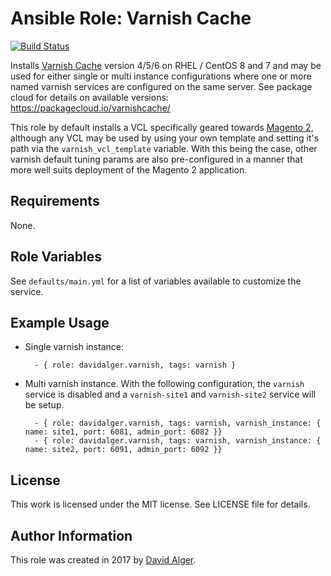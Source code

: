 # Ansible Role: Varnish Cache

[![Build Status](https://travis-ci.org/davidalger/ansible-role-varnish.svg?branch=master)](https://travis-ci.org/davidalger/ansible-role-varnish)

Installs [Varnish Cache](https://varnish-cache.org) version 4/5/6 on RHEL / CentOS 8 and 7 and may be used for either single or multi instance configurations where one or more named varnish services are configured on the same server. See package cloud for details on available versions: https://packagecloud.io/varnishcache/

This role by default installs a VCL specifically geared towards [Magento 2](https://github.com/magento/magento2), although any VCL may be used by using your own template and setting it's path via the `varnish_vcl_template` variable. With this being the case, other varnish default tuning params are also pre-configured in a manner that more well suits deployment of the Magento 2 application.

## Requirements

None.

## Role Variables

See `defaults/main.yml` for a list of variables available to customize the service.

## Example Usage

* Single varnish instance:

        - { role: davidalger.varnish, tags: varnish }

* Multi varnish instance. With the following configuration, the `varnish` service is disabled and a `varnish-site1` and `varnish-site2` service will be setup.

        - { role: davidalger.varnish, tags: varnish, varnish_instance: { name: site1, port: 6081, admin_port: 6082 }}
        - { role: davidalger.varnish, tags: varnish, varnish_instance: { name: site2, port: 6091, admin_port: 6092 }}

## License

This work is licensed under the MIT license. See LICENSE file for details.

## Author Information

This role was created in 2017 by [David Alger](http://davidalger.com/).
